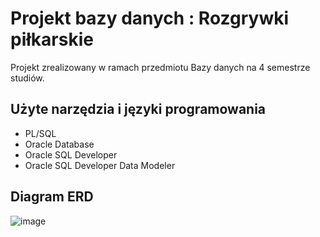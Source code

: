 # Projekt bazy danych : Rozgrywki piłkarskie

Projekt zrealizowany w ramach przedmiotu Bazy danych na 4 semestrze studiów.

## Użyte narzędzia i języki programowania

* PL/SQL
* Oracle Database
* Oracle SQL Developer
* Oracle SQL Developer Data Modeler

## Diagram ERD

![image](https://user-images.githubusercontent.com/35890557/117495523-092edd00-af76-11eb-8eb3-8264282b2303.png)
